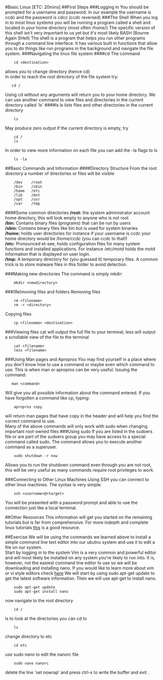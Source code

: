 #Basic Linux [ETC: 20mins]
##First Steps
###Logging in
You should be prompted for a username and password. In our example the username is ccdc and the password is cdcc (ccdc reversed)
###The Shell
When you log in to most linux systems you will be running a program called a shell and located in your home directory (most often /home/<username>)  The specific version of this shell isn't very important to us yet but it's most likely BASH (Bourne Again SHell) The shell is a program that helps you run other programs through a command line interface. It has various built in functions that allow you to do things like run programs in the background and navigate the file system.
###Navigating the linux file system
####cd
The command
~~~
    cd <destination>
~~~
allows you to change directory (hence cd)  
In order to reach the root directory of the file system try:
~~~
   cd /
~~~
Using cd without any arguments will return you to your home directory.
We can use another command to view files and directories in the current directory called 'ls'
####ls
ls lists files and other directories in the current directory
~~~
    ls
~~~
May produce zero output if the current directory is empty, try
~~~
    cd /
    ls
~~~
In order to view more information on each file you can add the -la flags to ls
~~~
    ls -la
~~~
##Basic Commands and Information
####Directory Structure
From the root directory a number of directories or files will be visible
~~~
    /dev	/root
    /bin	/sbin
    /home	/etc
    /lib	/mnt
    /opt	/usr
    /var	/tmp
~~~
####Some common directories
__/root:__ the system administrator account home directory, this will look empty to anyone who is not root  
__/bin:__ Contains binary files (programs) that can be run by users  
__/sbin:__ Contains binary files like bin but is used for system binaries  
__/home:__ holds user directories for instance if your username is ccdc your home directory would be /home/ccdc (you can ccdc to that!)  
__/etc:__ Pronounced et-see, holds configuration files for many system functions and installed applications. For instance /etc/motd holds the motd information that is displayed on user login.  
__/tmp:__ A temporary directory for (you guessed it) temporary files. A common trick is to store malware files in this folder to avoid detection.  

###Making new directories
The command is simply mkdir:
~~~
    mkdir <newdirectory>
~~~
###(Re)moving files and folders
Removing files
~~~
    rm <filename>
    rm -r <directory>
~~~
Copying files
~~~
    cp <filename> <destination>
~~~
###Viewing files
cat will output the full file to your terminal, less will output a scrollable view of the file to the terminal
~~~
    cat <filename>
    less <filename>
~~~
###Using Man pages and Apropros
You may find yourself in a place where you don't know how to use a command or maybe even which command to use. This is when man or apropros can be very useful. Issuing the command:
~~~
   man <command>
~~~
Will give you all possible information about the command entered. If you have forgotten a command like cp, typing:
~~~
    apropros copy
~~~
will return man pages that have copy in the header and will help you find the correct command to use.  
Many of the above commands will only work with sudo when changing important root-owned files
###Using sudo
If you are listed in the sudoers file or are part of the sudoers group you may have access to a special command called sudo. The command allows you to execute another command as a superuser.
~~~
    sudo shutdown -r now
~~~
Allows you to run the shutdown command even through you are not root, this will be very useful as many commands require root privileges to work.

###Connecting to Other Linux Machines
Using SSH you can connect to other linux machines. The syntax is very simple:
~~~
    ssh <username>@<target>
~~~
You will be presented with a password prompt and able to use the connection just like a local terminal.

##Other Resources
This information will get you started on the remaining tutorials but is far from comprehensive. For more indepth and complete linux tutorials [this](http://www.ee.surrey.ac.uk/Teaching/Unix/) is a good resource.

##Exercise
We will be using the commands we learned above to install a simple command line text editor into our ubutnu system and use it to edit a file on our system.  
Start by logging in to the system
Vim is a very common and powerful editor and will most likely be installed on any system you're likely to run into. It is, however, not the easiest command line editor to use so we will be downloading and installing nano. If you would like to learn more about vim or vi style editors check [here](http://www.vim.org/) We will start by using sudo apt-get update to get the latest software information. Then we will use apt-get to install nano.
~~~
    sudo apt-get update
    sudo apt-get install nano
~~~~
now navigate to the root directory
~~~
    cd /
~~~
ls to look at the directories you can cd to
~~~
    ls
~~~
change directory to etc
~~~
    cd etc
~~~
use sudo nano to edit the nanorc file
~~~
    sudo nano nanorc
~~~
delete the line 'set nowrap' and press ctrl-x to write the buffer and exit
.
